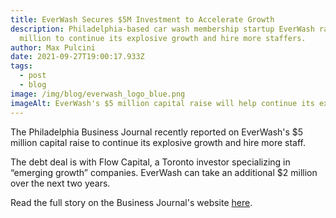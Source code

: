 ```yaml
---
title: EverWash Secures $5M Investment to Accelerate Growth
description: Philadelphia-based car wash membership startup EverWash raised $5
  million to continue its explosive growth and hire more staffers.
author: Max Pulcini
date: 2021-09-27T19:00:17.933Z
tags:
  - post
  - blog
image: /img/blog/everwash_logo_blue.png
imageAlt: EverWash's $5 million capital raise will help continue its explosive growth
---
```

The Philadelphia Business Journal recently reported on EverWash's $5 million capital raise to continue its explosive growth and hire more staff.

The debt deal is with Flow Capital, a Toronto investor specializing in “emerging growth” companies. EverWash can take an additional $2 million over the next two years.

Read the full story on the Business Journal's website [here](https://www.bizjournals.com/philadelphia/news/2021/09/24/car-wash-membership-startup-everwash-snags-5m-inv.html).